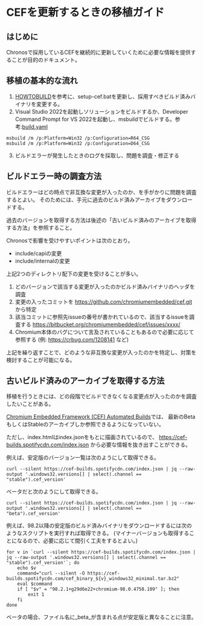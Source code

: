# CEFを更新するときの移植ガイド

## はじめに

Chronosで採用しているCEFを継続的に更新していくために必要な情報を提供することが目的のドキュメント。

## 移植の基本的な流れ

1. [HOWTOBUILD](../HOWTOBUILD.md)を参考に、setup-cef.batを更新し、採用すべきビルド済みバイナリを変更する。
2. Visual Studio 2022を起動しソリューションをビルドするか、Developer Command Prompt for VS 2022を起動し、msbuildでビルドする。参考:[build.yaml](../.github/workflows/build.yaml)

```
msbuild /m /p:Platform=Win32 /p:Configuration=R64_CSG
msbuild /m /p:Platform=Win32 /p:Configuration=D64_CSG
```

3. ビルドエラーが発生したときのログを採取し、問題を調査・修正する

## ビルドエラー時の調査方法

ビルドエラーはどの時点で非互換な変更が入ったのか、を手がかりに問題を調査するとよい。
そのためには、手元に過去のビルド済みアーカイブをダウンロードする。

過去のバージョンを取得する方法は後述の「古いビルド済みのアーカイブを取得する方法」を参照すること。

Chronosで影響を受けやすいポイントは次のとおり。

* include/capiの変更
* include/internalの変更

上記2つのディレクトリ配下の変更を受けることが多い。

1. どのバージョンで該当する変更が入ったのかビルド済みバイナリのヘッダを調査
2. 変更の入ったコミットを https://github.com/chromiumembedded/cef.git から特定
3. 該当コミットに参照先issueの番号が書かれているので、該当するissueを調査する
   https://bitbucket.org/chromiumembedded/cef/issues/xxxx/
4. Chromium本体のバグについて言及されていることもあるので必要に応じて参照する (例: https://crbug.com/1208141 など)

上記を繰り返すことで、どのような非互換な変更が入ったのかを特定し、対策を検討することが可能になる。

## 古いビルド済みのアーカイブを取得する方法

移植を行うときには、どの段階でビルドできなくなる変更点が入ったのかを調査したいことがある。

[Chromium Embedded Framework (CEF) Automated Builds](https://cef-builds.spotifycdn.com/index.html#windows32)では、
最新のBetaもしくはStableのアーカイブしか参照できるようになっていない。

ただし、index.htmlはindex.jsonをもとに描画されているので、 https://cef-builds.spotifycdn.com/index.json から必要な情報を抜き出すことができる。

例えば、安定版のバージョン一覧は次のようにして取得できる。

```
curl --silent https://cef-builds.spotifycdn.com/index.json | jq --raw-output '.windows32.versions[] | select(.channel == "stable").cef_version'
```

ベータだと次のようにして取得できる。

```
curl --silent https://cef-builds.spotifycdn.com/index.json | jq --raw-output '.windows32.versions[] | select(.channel == "beta").cef_version'
```

例えば、98.2以降の安定版のビルド済みバイナリをダウンロードするには次のようなスクリプトを実行すれば取得できる。
(マイナーバージョンも取得することになるので、必要に応じて間引く工夫をするとよい。)

```
for v in `curl --silent https://cef-builds.spotifycdn.com/index.json | jq --raw-output '.windows32.versions[] | select(.channel == "stable").cef_version'`; do
    echo $v
    command="curl --silent -O https://cef-builds.spotifycdn.com/cef_binary_${v}_windows32_minimal.tar.bz2"
    eval $command
    if [ "$v" = "98.2.1+g29d6e22+chromium-98.0.4758.109" ]; then
        exit 1
    fi
done
```

ベータの場合、ファイル名に_beta_が含まれる点が安定版と異なることに注意。
